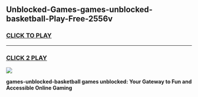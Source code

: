 
## Unblocked-Games-games-unblocked-basketball-Play-Free-2556v
<h3>
<a href="https://premium76.site?title=games-unblocked-basketball&ref=18A1">CLICK TO PLAY</a></h3>
<hr>

<h3>
<a href="https://premium76.site?title=games-unblocked-basketball&ref=18A1">CLICK 2 PLAY</a>
  
</h3>

<a href="https://premium76.site?title=games-unblocked-basketball&ref=18A1"><img src="https://clearcache.store/games.png"></a>


**games-unblocked-basketball games unblocked: Your Gateway to Fun and Accessible Online Gaming**
